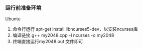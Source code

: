 ### 运行前准备环境
Ubuntu
1. 命令行运行 apt-get install libncurses5-dev，以安装ncurses库
2. 编译链接  g++ my2048.cpp -l ncurses -o my2048
3. 终端直接运行my2048.out 文件即可

